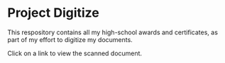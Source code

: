# Project Digitize

This respository contains all my high-school awards and certificates, as part of my effort to digitize my documents.

Click on a link to view the scanned document.

